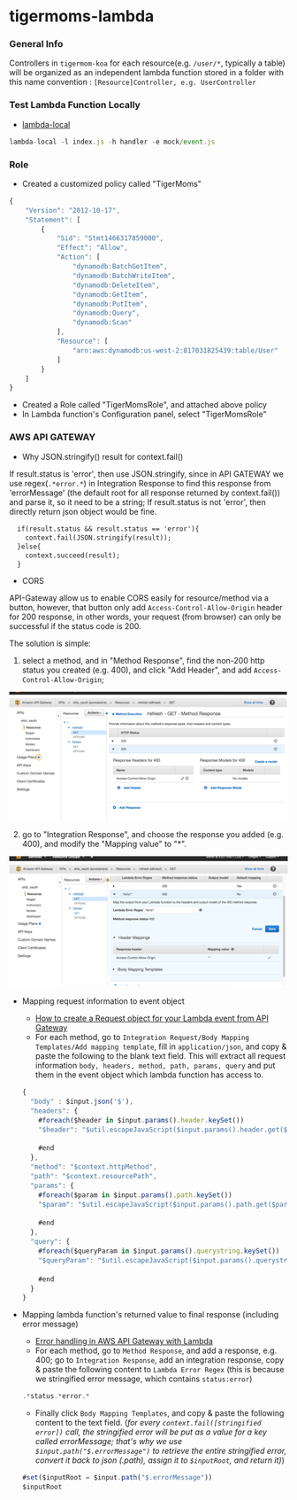 # tigermoms-lambda

### General Info
Controllers in `tigermom-koa` for each resource(e.g. `/user/*`, typically a table) will be organized as an independent lambda function stored in a folder with this name convention : `[Resource]Controller, e.g. UserController`

### Test Lambda Function Locally
* [lambda-local](https://github.com/ashiina/lambda-local)
```javascript
lambda-local -l index.js -h handler -e mock/event.js
```

### Role
* Created a customized policy called "TigerMoms"
```javascript
{
    "Version": "2012-10-17",
    "Statement": [
        {
            "Sid": "Stmt1466317859000",
            "Effect": "Allow",
            "Action": [
                "dynamodb:BatchGetItem",
                "dynamodb:BatchWriteItem",
                "dynamodb:DeleteItem",
                "dynamodb:GetItem",
                "dynamodb:PutItem",
                "dynamodb:Query",
                "dynamodb:Scan"
            ],
            "Resource": [
                "arn:aws:dynamodb:us-west-2:817031825439:table/User"
            ]
        }
    ]
}
```
* Created a Role called "TigerMomsRole", and attached above policy
* In Lambda function's Configuration panel, select "TigerMomsRole"

### AWS API GATEWAY

* Why JSON.stringify() result for context.fail()

If result.status is 'error', then use JSON.stringify, since in API GATEWAY we use regex(`.*error.*`) in Integration Response to find this response from 'errorMessage' (the default root for all response returned by context.fail()) and parse it, so it need to be a string; If result.status is not 'error', then directly return json object would be fine.
```
  if(result.status && result.status == 'error'){
    context.fail(JSON.stringify(result));
  }else{
    context.succeed(result);
  }
```
* CORS

API-Gateway allow us to enable CORS easily for resource/method via a button, however, that button only add `Access-Control-Allow-Origin` header for 200 response, in other words, your request (from browser) can only be successful if the status code is 200.

The solution is simple:
1. select a method, and in "Method Response", find the non-200 http status you created (e.g. 400), and click "Add Header", and add `Access-Control-Allow-Origin`;

![1](./1.png)

2. go to "Integration Response", and choose the response you added (e.g. 400), and modify the "Mapping value" to "\*".

![2](./2.png)


* Mapping request information to event object
  * [How to create a Request object for your Lambda event from API Gateway](http://kennbrodhagen.net/2015/12/06/how-to-create-a-request-object-for-your-lambda-event-from-api-gateway/)
  * For each method, go to `Integration Request/Body Mapping Templates/Add mapping template`, fill in `application/json`, and copy & paste the following to the blank text field. This will extract all request information `body, headers, method, path, params, query` and put them in the event object which lambda function has access to.

  ```javascript
  {
    "body" : $input.json('$'),
    "headers": {
      #foreach($header in $input.params().header.keySet())
      "$header": "$util.escapeJavaScript($input.params().header.get($header))" #if($foreach.hasNext),#end

      #end
    },
    "method": "$context.httpMethod",
    "path": "$context.resourcePath",
    "params": {
      #foreach($param in $input.params().path.keySet())
      "$param": "$util.escapeJavaScript($input.params().path.get($param))" #if($foreach.hasNext),#end

      #end
    },
    "query": {
      #foreach($queryParam in $input.params().querystring.keySet())
      "$queryParam": "$util.escapeJavaScript($input.params().querystring.get($queryParam))" #if($foreach.hasNext),#end

      #end
    }  
  }
  ```

* Mapping lambda function's returned value to final response (including error message)
  * [Error handling in AWS API Gateway with Lambda](https://medium.com/@pahud/error-handling-in-aws-api-gateway-with-lambda-28fb86b3ea1e#.ti6kotqcr)
  * For each method, go to `Method Response`, and add a response, e.g. 400; go to `Integration Response`, add an integration response, copy & paste the following content to `Lambda Error Regex` (this is because we stringified error message, which contains `status:error`)
  ```javascript
  .*status.*error.*
  ```
  * Finally click `Body Mapping Templates`, and copy & paste the following content to the text field. (*for every `context.fail([stringified error])` call, the stringified error will be put as a value for a key called errorMessage; that's why we use `$input.path("$.errorMessage")` to retrieve the entire stringified error, convert it back to json (.path), assign it to `$inputRoot`, and return it)*)

  ```javascript
  #set($inputRoot = $input.path("$.errorMessage"))
  $inputRoot
  ```
